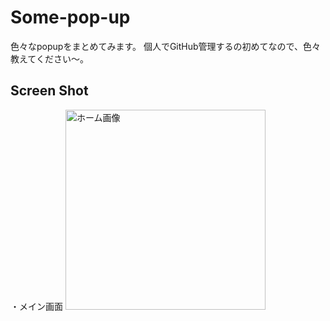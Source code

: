 # Some-pop-up

色々なpopupをまとめてみます。
個人でGitHub管理するの初めてなので、色々教えてください〜。

## Screen Shot
・メイン画面
<img src="https://user-images.githubusercontent.com/45648233/116074081-37860000-a6cc-11eb-945d-0094c498432c.png" width="320" title="ホーム画像">


